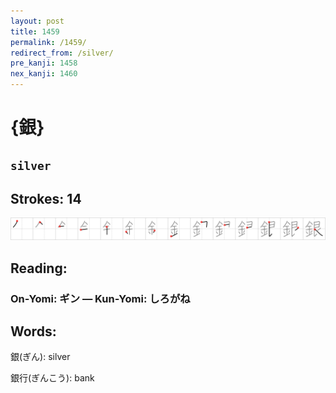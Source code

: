 ```yaml
---
layout: post
title: 1459
permalink: /1459/
redirect_from: /silver/
pre_kanji: 1458
nex_kanji: 1460
---
```


# {銀}

## `silver`

## Strokes: 14

<div class="stroke"><img src="../images/E98A80.png" /></div>

## Reading:

### On-Yomi: ギン &mdash; Kun-Yomi: しろがね

## Words:

銀(ぎん): silver

銀行(ぎんこう): bank
